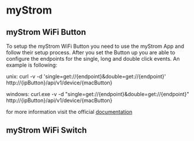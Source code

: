 # myStrom
## myStrom WiFi Button
To setup the myStrom WiFi Button you need to use the myStrom App and follow their setup process. 
After you set the Button up you are able to configure the endpoints for the single, long and double click events. An example is following:

unix: curl -v -d 'single=get://{endpoint}&double=get://{endpoint}' http://{ipButton}/api/v1/device/{macButton}

windows: curl.exe -v -d "single=get://{endpoint}&double=get://{endpoint}" http://{ipButton}/api/v1/device/{macButton}

for more information visit the official [documentation](https://mystrom.ch/wp-content/uploads/REST_API_WBP.txt)

## myStrom WiFi Switch
